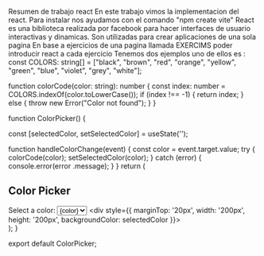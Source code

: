 Resumen de trabajo react
En este trabajo vimos la implementacion del react.
Para instalar nos ayudamos con el comando "npm create vite"
React es una biblioteca realizada por facebook para hacer interfaces de usuario interactivas y dinamicas.
Son utilizadas para crear aplicaciones de una sola pagina
En base a ejercicios de una pagina llamada EXERCIMS poder introducir react a cada ejercicio
Tenemos dos ejemplos uno de ellos es :
const COLORS: string[] = ["black", "brown", "red", "orange", "yellow", "green", "blue", "violet", "grey", "white"];

function colorCode(color: string): number {
  const index: number = COLORS.indexOf(color.toLowerCase());
  if (index !== -1) {
    return index;
  } else {
    throw new Error("Color not found");
  }
}

function ColorPicker() {
  
  const [selectedColor, setSelectedColor] = useState<string>('');

  
  function handleColorChange(event) {
    const color = event.target.value;
    try {
      colorCode(color);
      setSelectedColor(color);
    } catch (error) {
      console.error(error .message);
    }
  }
  return (
    <div>
      <h2>Color Picker</h2>
      <label htmlFor="colorSelect">Select a color:</label>
      <select id="colorSelect" onChange={handleColorChange}>
        {COLORS.map((color, index) => (
          <option key={index} value={color}>{color}</option>
        ))}
      </select>
      <div style={{ marginTop: '20px', width: '200px', height: '200px', backgroundColor: selectedColor }}></div>
    </div>
  );
}

export default ColorPicker;


